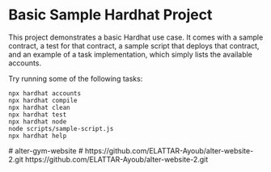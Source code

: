 # Basic Sample Hardhat Project

This project demonstrates a basic Hardhat use case. It comes with a sample contract, a test for that contract, a sample script that deploys that contract, and an example of a task implementation, which simply lists the available accounts.

Try running some of the following tasks:

```shell
npx hardhat accounts
npx hardhat compile
npx hardhat clean
npx hardhat test
npx hardhat node
node scripts/sample-script.js
npx hardhat help
```
#   a l t e r - g y m - w e b s i t e  
 #   h t t p s : / / g i t h u b . c o m / E L A T T A R - A y o u b / a l t e r - w e b s i t e - 2 . g i t  
 h t t p s : / / g i t h u b . c o m / E L A T T A R - A y o u b / a l t e r - w e b s i t e - 2 . g i t  
 